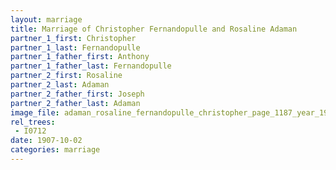```yaml
---
layout: marriage
title: Marriage of Christopher Fernandopulle and Rosaline Adaman
partner_1_first: Christopher
partner_1_last: Fernandopulle
partner_1_father_first: Anthony
partner_1_father_last: Fernandopulle
partner_2_first: Rosaline
partner_2_last: Adaman
partner_2_father_first: Joseph
partner_2_father_last: Adaman
image_file: adaman_rosaline_fernandopulle_christopher_page_1187_year_1907
rel_trees:
 - I0712
date: 1907-10-02
categories: marriage
---
```


